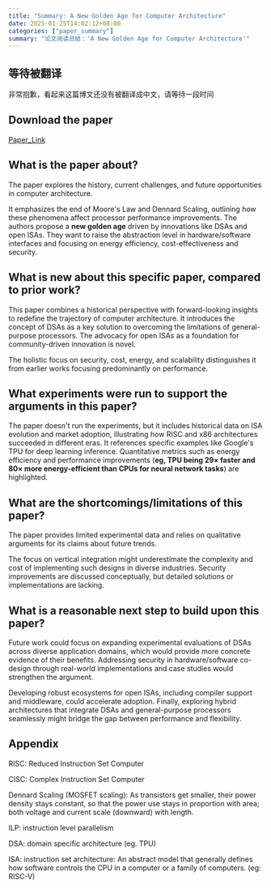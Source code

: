 ```yaml
---
title: "Summary: A New Golden Age for Computer Architecture"
date: 2025-01-25T14:02:12+08:00
categories: ["paper_summary"]
summary: "论文阅读总结：'A New Golden Age for Computer Architecture'"
---
```


## 等待被翻译

非常抱歉，看起来这篇博文还没有被翻译成中文，请等待一段时间

## Download the paper

[Paper_Link](https://dl.acm.org/doi/pdf/10.1145/3282307)

## What is the paper about?

The paper explores the history, current challenges, and future opportunities in computer architecture.

It emphasizes the end of Moore's Law and Dennard Scaling, outlining how these phenomena affect processor performance improvements. The authors propose a **new golden age** driven by innovations like DSAs and open ISAs. They want to raise the abstraction level in hardware/software interfaces and focusing on energy efficiency, cost-effectiveness and security.

## What is new about this specific paper, compared to prior work?

This paper combines a historical perspective with forward-looking insights to redefine the trajectory of computer architecture. It introduces the concept of DSAs as a key solution to overcoming the limitations of general-purpose processors. The advocacy for open ISAs as a foundation for community-driven innovation is novel.

The holistic focus on security, cost, energy, and scalability distinguishes it from earlier works focusing predominantly on performance.

## What experiments were run to support the arguments in this paper?

The paper doesn't run the experiments, but it includes historical data on ISA evolution and market adoption, illustrating how RISC and x86 architectures succeeded in different eras. It references specific examples like Google's TPU for deep learning inference. Quantitative metrics such as energy efficiency and performance improvements (**eg, TPU being 29× faster and 80× more energy-efficient than CPUs for neural network tasks**) are highlighted.

## What are the shortcomings/limitations of this paper?

The paper provides limited experimental data and relies on qualitative arguments for its claims about future trends.

The focus on vertical integration might underestimate the complexity and cost of implementing such designs in diverse industries. Security improvements are discussed conceptually, but detailed solutions or implementations are lacking.

## What is a reasonable next step to build upon this paper?

Future work could focus on expanding experimental evaluations of DSAs across diverse application domains, which would provide more concrete evidence of their benefits. Addressing security in hardware/software co-design through real-world implementations and case studies would strengthen the argument.

Developing robust ecosystems for open ISAs, including compiler support and middleware, could accelerate adoption. Finally, exploring hybrid architectures that integrate DSAs and general-purpose processors seamlessly might bridge the gap between performance and flexibility.

## Appendix

RISC: Reduced Instruction Set Computer

CISC: Complex Instruction Set Computer

Dennard Scaling (MOSFET scaling): As transistors get smaller, their power density stays constant, so that the power use stays in proportion with area; both voltage and current scale (downward) with length.

ILP: instruction level parallelism

DSA: domain specific architecture (eg. TPU)

ISA: instruction set architecture: An abstract model that generally defines how software controls the CPU in a computer or a family of computers. (eg: RISC-V)
